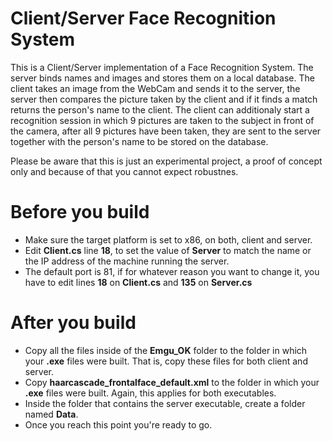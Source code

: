 # Client/Server Face Recognition System

This is a Client/Server implementation of a Face Recognition System. The server binds names and images and stores them on a local database. The client takes an image from the WebCam and sends it to the server, the server then compares the picture taken by the client and if it finds a match returns the person's name to the client. The client can additionaly start a recognition session in which 9 pictures are taken to the subject in front of the camera, after all 9 pictures have been taken, they are sent to the server together with the person's name to be stored on the database.

Please be aware that this is just an experimental project, a proof of concept only and because of that you cannot expect robustnes.

# Before you build

- Make sure the target platform is set to x86, on both, client and server.
- Edit **Client.cs** line **18**, to set the value of **Server** to match the name or the IP address of the machine running the server.
- The default port is 81, if for whatever reason you want to change it, you have to edit lines **18** on **Client.cs** and **135** on **Server.cs**

# After you build

- Copy all the files inside of the **Emgu_OK** folder to the folder in which your **.exe** files were built. That is, copy these files for both client and server.
- Copy **haarcascade_frontalface_default.xml** to the folder in which your **.exe** files were built. Again, this applies for both executables.
- Inside the folder that contains the server executable, create a folder named **Data**.
- Once you reach this point you're ready to go.
 
